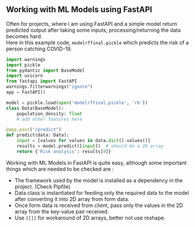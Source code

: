 ## Working with ML Models using FastAPI

Often for projects, where I am using FastAPI and a simple model return predicted output after taking some inputs, processing/returning the data becomes hard.  
Here in this example code, `modelrffinal.pickle` which predicts the risk of a person catching COVID-19.

```py title="app.py" linenums="1" hl_lines="10 11 12 16 17"
import warnings
import pickle
from pydantic import BaseModel
import uvicorn
from fastapi import FastAPI
warnings.filterwarnings("ignore")
app = FastAPI()

model = pickle.load(open('modelrffinal.pickle', 'rb'))
class Data(BaseModel):
    population_density: float
    # add other features here

@app.post("/predict")
def predict(data: Data):
    input = [values for values in data.dict().values()]
    results = model.predict([input])  # should be a 2D array
    return {'Risk analysis': results[0]}
```

Working with ML Models in FastAPI is quite easy, although some important things which are needed to be checked are :

- The framework used by the model is installed as a dependency in the project. (Check Pipfile)
- Data class is instantiated for feeding only the required data to the model after converting it into 2D array from form data.
- Once form data is received from client, pass only the values in the 2D array from the key-value pair received.
- Use `[[]]` for workaround of 2D arrays, better not use reshape.
